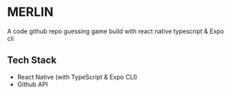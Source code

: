 # MERLIN

A code github repo guessing game build with react native typescript & Expo cli

## Tech Stack

- React Native (with TypeScript & Expo CLI)
- Github API
